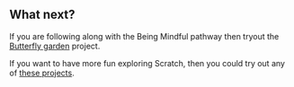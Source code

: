 ## What next?

If you are following along with the Being Mindful pathway then tryout the [Butterfly garden](https://learning-admin.raspberrypi.org/en/projects/butterfly-garden) project.

If you want to have more fun exploring Scratch, then you could try out any of [these projects](https://projects.raspberrypi.org/en/projects?software%5B%5D=scratch).

